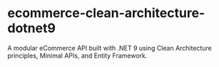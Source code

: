 # ecommerce-clean-architecture-dotnet9
A modular eCommerce API built with .NET 9 using Clean Architecture principles, Minimal APIs, and Entity Framework.
